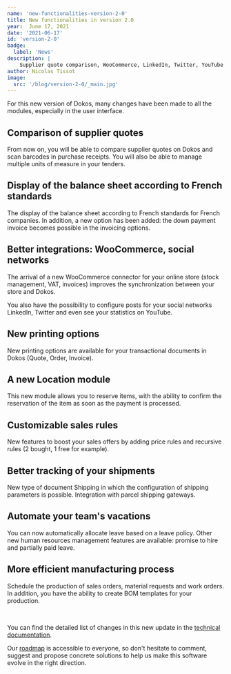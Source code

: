```yaml
---
name: 'new-functionalities-version-2-0'
title: New functionalities in version 2.0
year:  June 17, 2021
date: '2021-06-17'
id: 'version-2-0'
badge:
  label: 'News'
description: |
    Supplier quote comparison, WooCommerce, LinkedIn, Twitter, YouTube integrations, French accounting standards, automated vacations, production planning
author: Nicolas Tissot
image:
  src: '/blog/version-2-0/_main.jpg'
---
```


For this new version of Dokos, many changes have been made to all the modules, especially in the user interface.

## Comparison of supplier quotes

From now on, you will be able to compare supplier quotes on Dokos and scan barcodes in purchase receipts.
You will also be able to manage multiple units of measure in your tenders.

## Display of the balance sheet according to French standards

The display of the balance sheet according to French standards for French companies.
In addition, a new option has been added: the down payment invoice becomes possible in the invoicing options.

## Better integrations: WooCommerce, social networks

The arrival of a new WooCommerce connector for your online store (stock management, VAT, invoices) improves the synchronization between your store and Dokos.

You also have the possibility to configure posts for your social networks LinkedIn, Twitter and even see your statistics on YouTube.

## New printing options

New printing options are available for your transactional documents in Dokos (Quote, Order, Invoice).

## A new Location module

This new module allows you to reserve items, with the ability to confirm the reservation of the item as soon as the payment is processed.

## Customizable sales rules

New features to boost your sales offers by adding price rules and recursive rules (2 bought, 1 free for example).

## Better tracking of your shipments

New type of document Shipping in which the configuration of shipping parameters is possible. Integration with parcel shipping gateways.

## Automate your team's vacations

You can now automatically allocate leave based on a leave policy.
Other new human resources management features are available: promise to hire and partially paid leave.

## More efficient manufacturing process

Schedule the production of sales orders, material requests and work orders.
In addition, you have the ability to create BOM templates for your production.

<br>

You can find the detailed list of changes in this new update in the [technical documentation](https://doc.dokos.io/en/versions/v2_0_0).

Our [roadmap](https://gitlab.com/dokos/dokos/-/boards/966503) is accessible to everyone, so don't hesitate to comment, suggest and propose concrete solutions to help us make this software evolve in the right direction.

